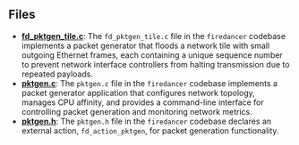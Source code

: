 
## Files
- **[fd_pktgen_tile.c](pktgen/fd_pktgen_tile.c.driver.md)**: The `fd_pktgen_tile.c` file in the `firedancer` codebase implements a packet generator that floods a network tile with small outgoing Ethernet frames, each containing a unique sequence number to prevent network interface controllers from halting transmission due to repeated payloads.
- **[pktgen.c](pktgen/pktgen.c.driver.md)**: The `pktgen.c` file in the `firedancer` codebase implements a packet generator application that configures network topology, manages CPU affinity, and provides a command-line interface for controlling packet generation and monitoring network metrics.
- **[pktgen.h](pktgen/pktgen.h.driver.md)**: The `pktgen.h` file in the `firedancer` codebase declares an external action, `fd_action_pktgen`, for packet generation functionality.
